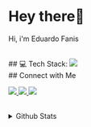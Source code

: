 # Hey there👋

<p> Hi, i'm Eduardo Fanis
</p>
<br/>
## 💻 Tech Stack:
<a href="#">
    <img src="https://skillicons.dev/icons?i=go,dart,flutter,docker,linux,neovim,git&theme=dark" />
  </a>
  <br/>
## Connect with Me
<p>
 <a href="https://linkedin.com/in/faniseduardo">
    <img src="https://skillicons.dev/icons?i=linkedin&theme=dark" />
  </a>
  <a href="https://instagram.com/faniseduardo">
    <img src="https://skillicons.dev/icons?i=instagram&theme=dark" />
  </a>
  <a href="https://github.com/fvnis">
    <img src="https://skillicons.dev/icons?i=github&theme=dark" />
  </a>
</p>
<br/>
<details>
 <summary> Github Stats</summary>
<br>

![](https://github-readme-stats.vercel.app/api?username=fvnis&theme=tokyonight&hide_border=false&include_all_commits=true&count_private=true)<br/>
![](https://github-readme-streak-stats.herokuapp.com/?user=fvnis&theme=tokyonight&hide_border=false)<br/>
![](https://github-readme-stats.vercel.app/api/top-langs/?username=fvnis&theme=tokyonight&hide_border=false&include_all_commits=true&count_private=true&layout=compact)

</details>
